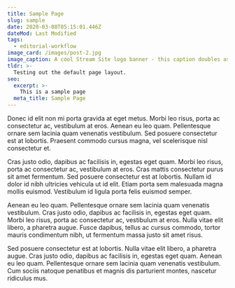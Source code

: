 ```yaml
---
title: Sample Page
slug: sample
date: 2020-03-08T05:15:01.446Z
dateMod: Last Modified
tags:
  - editorial-workflow
image_card: /images/post-2.jpg
image_caption: A cool Stream Site logo banner - this caption doubles as alt text.
tldr: >-
  Testing out the default page layout.
seo:
  excerpt: >-
    This is a sample page
  meta_title: Sample Page
---
```

Donec id elit non mi porta gravida at eget metus. Morbi leo risus, porta ac consectetur ac, vestibulum at eros. Aenean eu leo quam. Pellentesque ornare sem lacinia quam venenatis vestibulum. Sed posuere consectetur est at lobortis. Praesent commodo cursus magna, vel scelerisque nisl consectetur et.

Cras justo odio, dapibus ac facilisis in, egestas eget quam. Morbi leo risus, porta ac consectetur ac, vestibulum at eros. Cras mattis consectetur purus sit amet fermentum. Sed posuere consectetur est at lobortis. Nullam id dolor id nibh ultricies vehicula ut id elit. Etiam porta sem malesuada magna mollis euismod. Vestibulum id ligula porta felis euismod semper.

Aenean eu leo quam. Pellentesque ornare sem lacinia quam venenatis vestibulum. Cras justo odio, dapibus ac facilisis in, egestas eget quam. Morbi leo risus, porta ac consectetur ac, vestibulum at eros. Nulla vitae elit libero, a pharetra augue. Fusce dapibus, tellus ac cursus commodo, tortor mauris condimentum nibh, ut fermentum massa justo sit amet risus.

Sed posuere consectetur est at lobortis. Nulla vitae elit libero, a pharetra augue. Cras justo odio, dapibus ac facilisis in, egestas eget quam. Aenean eu leo quam. Pellentesque ornare sem lacinia quam venenatis vestibulum. Cum sociis natoque penatibus et magnis dis parturient montes, nascetur ridiculus mus.
